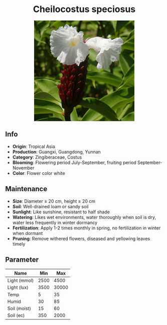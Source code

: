 <h1 align='center'>Cheilocostus speciosus</h1>
<p align="center">
    <img 
        align='center'
        width='320'
        src="../images/cheilocostus speciosus.png" 
        alt='Cheilocostus speciosus' />
</p>

## Info

 - **Origin**: Tropical Asia
 - **Production**: Guangxi, Guangdong, Yunnan
 - **Category**: Zingiberaceae, Costus
 - **Blooming**: Flowering period July-September, fruiting period September-November
 - **Color**: Flower color white

## Maintenance

 - **Size**: Diameter ≥ 20 cm, height ≥ 20 cm
 - **Soil**: Well-drained loam or sandy soil
 - **Sunlight**: Like sunshine, resistant to half shade
 - **Watering**: Likes wet environments, water thoroughly when soil is dry, water less frequently in winter dormancy
 - **Fertilization**: Apply 1-2 times monthly in spring, no fertilization in winter when dormant
 - **Pruning**: Remove withered flowers, diseased and yellowing leaves timely

## Parameter

| Name         | Min  | Max   |
|--------------|------|-------|
| Light (mmol) | 2500 | 4500  |
| Light (lux)  | 3500 | 30000 |
| Temp         | 5    | 35    |
| Humid        | 30   | 85    |
| Soil (moist) | 15   | 60    |
| Soil (ec)    | 350  | 2000  |